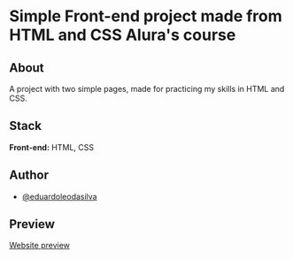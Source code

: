 
# Simple Front-end project made from HTML and CSS Alura's course




## About

A project with two simple pages, made for practicing my skills in HTML and CSS.


## Stack

**Front-end:** HTML, CSS


## Author

- [@eduardoleodasilva](https://www.github.com/eduardoleodasilva)

## Preview

[Website preview](https://simple-frontend-project-from-alura-course.vercel.app/)

